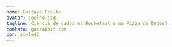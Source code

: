 ```yaml
---
nome: Gustavo Coelho
avatar: coelho.jpg
tagline: Ciência de dados na Rocketmat e no Pizza de Dados!
contato: gusrabbit.com
cor: style42
---
```

